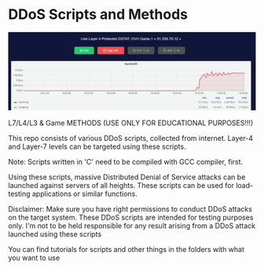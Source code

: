 # DDoS Scripts and Methods
![](index.png)

L7/L4/L3 &amp; Game METHODS (USE ONLY FOR EDUCATIONAL PURPOSES!!!)


This repo consists of various DDoS scripts, collected from internet. Layer-4 and Layer-7 levels can be targeted using these scripts.

Note: Scripts written in 'C' need to be compiled with GCC compiler, first.

Using these scripts, massive Distributed Denial of Service attacks can be launched against servers of all heights. These scripts can be used for load-testing applications or similar functions.

Disclaimer: Make sure you have right permissions to conduct DDoS attacks on the target system. These DDoS scripts are intended for testing purposes only. I'm not to be held responsible for any result arising from a DDoS attack launched using these scripts


You can find tutorials for scripts and other things in the folders with what you want to use
